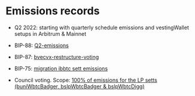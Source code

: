 # Emissions records

- Q2 2022: starting with quarterly schedule emissions and vestingWallet setups in Arbitrum & Mainnet

- BIP-88: [Q2-emissions](https://forum.badger.finance/t/bip-88-emissions-q2-2022/5533)

- BIP-87: [bvecvx-restructure-voting](https://forum.badger.finance/t/bip-87-bvecvx-restructure-voting-strategy-and-emissions-revised-with-community-feedback/5521)

- BIP-75: [migration ibbtc sett emissions](https://forum.badger.finance/t/bip-75-emissions-migration-to-ibbtc-sbtc-convex-sett/5110)

- Council voting. Scope: [100% of emissions for the LP setts (buniWbtcBadger, bslpWbtcBadger & bslpWbtcDigg)](https://discord.com/channels/743271185751474307/842854176488161311/901124337032114217)